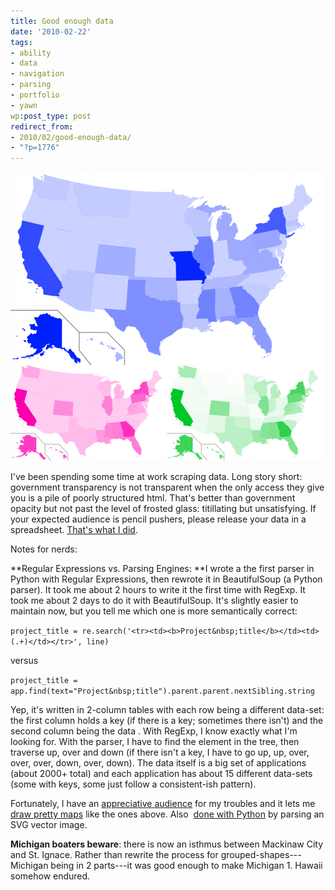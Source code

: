 ```yaml
---
title: Good enough data
date: '2010-02-22'
tags:
- ability
- data
- navigation
- parsing
- portfolio
- yawn
wp:post_type: post
redirect_from:
- 2010/02/good-enough-data/
- "?p=1776"
---
```


![](2010-02-22-Good-enough-data/btop-map-combined-500x462.png "btop-map-combined")

I've been spending some time at work scraping data. Long story short: government transparency is not transparent when the only access they give you is a pile of poorly structured html. That's better than government opacity but not past the level of frosted glass: titillating but unsatisfying. If your expected audience is pencil pushers, please release your data in a spreadsheet. [That's what I did](http://transmissionproject.org/current/2009/11/ntia-broadband-access-data).

Notes for nerds:

**Regular Expressions vs. Parsing Engines: **I wrote a the first parser in Python with Regular Expressions, then rewrote it in BeautifulSoup (a Python parser). It took me about 2 hours to write it the first time with RegExp. It took me about 2 days to do it with BeautifulSoup. It's slightly easier to maintain now, but you tell me which one is more semantically correct:

`project_title = re.search('<tr><td><b>Project&nbsp;title</b></td><td>(.+)</td></tr>', line)`

versus

`project_title = app.find(text="Project&nbsp;title").parent.parent.nextSibling.string`

Yep, it's written in 2-column tables with each row being a different data-set: the first column holds a key (if there is a key; sometimes there isn't) and the second column being the data . With RegExp, I know exactly what I'm looking for. With the parser, I have to find the element in the tree, then traverse up, over and down (if there isn't a key, I have to go up, up, over, over, over, down, over, down). The data itself is a big set of applications (about 2000+ total) and each application has about 15 different data-sets (some with keys, some just follow a consistent-ish pattern).

Fortunately, I have an [appreciative audience](http://www.media-democracy.net/) for my troubles and it lets me [draw pretty maps](http://transmissionproject.org/current/2010/2/btop-applications-and-awards-by-state) like the ones above. Also  [done with Python](http://flowingdata.com/2009/11/12/how-to-make-a-us-county-thematic-map-using-free-tools/) by parsing an SVG vector image.

**Michigan boaters beware**: there is now an isthmus between Mackinaw City and St. Ignace. Rather than rewrite the process for grouped-shapes---Michigan being in 2 parts---it was good enough to make Michigan 1. Hawaii somehow endured.
